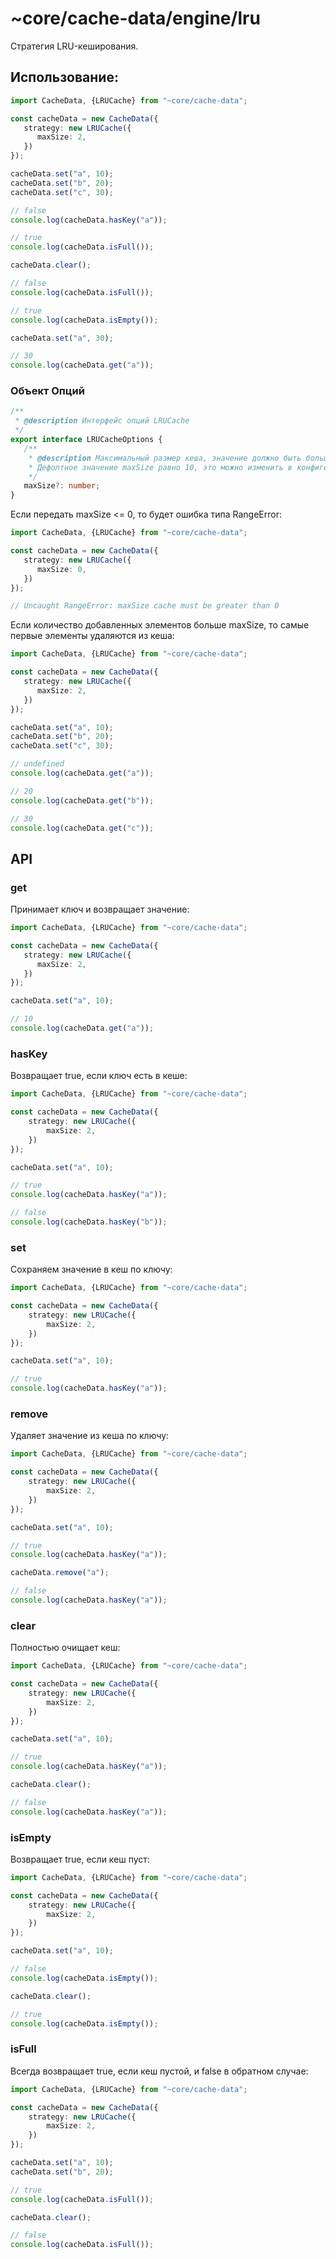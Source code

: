 # ~core/cache-data/engine/lru

Стратегия LRU-кеширования.

## Использование:

```typescript
import CacheData, {LRUCache} from "~core/cache-data";

const cacheData = new CacheData({
   strategy: new LRUCache({
      maxSize: 2,
   })
});

cacheData.set("a", 10);
cacheData.set("b", 20);
cacheData.set("c", 30);

// false
console.log(cacheData.hasKey("a"));

// true
console.log(cacheData.isFull());

cacheData.clear();

// false
console.log(cacheData.isFull());

// true
console.log(cacheData.isEmpty());

cacheData.set("a", 30);

// 30
console.log(cacheData.get("a"));
```

### Объект Опций

```typescript
/**
 * @description Интерфейс опций LRUCache
 */
export interface LRUCacheOptions {
   /**
    * @description Максимальный размер кеша, значение должно быть больше 0.
    * Дефолтное значение maxSize равно 10, это можно изменить в конфиге.
    */
   maxSize?: number;
}
```

Если передать maxSize <= 0, то будет ошибка типа RangeError:

```typescript
import CacheData, {LRUCache} from "~core/cache-data";

const cacheData = new CacheData({
   strategy: new LRUCache({
      maxSize: 0,
   })
});

// Uncaught RangeError: maxSize cache must be greater than 0
```

Если количество добавленных элементов больше maxSize, то самые первые элементы удаляются из кеша:

```typescript
import CacheData, {LRUCache} from "~core/cache-data";

const cacheData = new CacheData({
   strategy: new LRUCache({
      maxSize: 2,
   })
});

cacheData.set("a", 10);
cacheData.set("b", 20);
cacheData.set("c", 30);

// undefined
console.log(cacheData.get("a"));

// 20
console.log(cacheData.get("b"));

// 30
console.log(cacheData.get("c"));
```

## API

### get

Принимает ключ и возвращает значение:

```typescript
import CacheData, {LRUCache} from "~core/cache-data";

const cacheData = new CacheData({
   strategy: new LRUCache({
      maxSize: 2,
   })
});

cacheData.set("a", 10);

// 10
console.log(cacheData.get("a"));
```

### hasKey

Возвращает true, если ключ есть в кеше:

```typescript
import CacheData, {LRUCache} from "~core/cache-data";

const cacheData = new CacheData({
	strategy: new LRUCache({
		maxSize: 2,
	})
});

cacheData.set("a", 10);

// true
console.log(cacheData.hasKey("a"));

// false
console.log(cacheData.hasKey("b"));
```

### set

Сохраняем значение в кеш по ключу:

```typescript
import CacheData, {LRUCache} from "~core/cache-data";

const cacheData = new CacheData({
	strategy: new LRUCache({
		maxSize: 2,
	})
});

cacheData.set("a", 10);

// true
console.log(cacheData.hasKey("a"));
```

### remove

Удаляет значение из кеша по ключу:

```typescript
import CacheData, {LRUCache} from "~core/cache-data";

const cacheData = new CacheData({
	strategy: new LRUCache({
		maxSize: 2,
	})
});

cacheData.set("a", 10);

// true
console.log(cacheData.hasKey("a"));

cacheData.remove("a");

// false
console.log(cacheData.hasKey("a"));
```

### clear

Полностью очищает кеш:

```typescript
import CacheData, {LRUCache} from "~core/cache-data";

const cacheData = new CacheData({
	strategy: new LRUCache({
		maxSize: 2,
	})
});

cacheData.set("a", 10);

// true
console.log(cacheData.hasKey("a"));

cacheData.clear();

// false
console.log(cacheData.hasKey("a"));
```

### isEmpty

Возвращает true, если кеш пуст:

```typescript
import CacheData, {LRUCache} from "~core/cache-data";

const cacheData = new CacheData({
	strategy: new LRUCache({
		maxSize: 2,
	})
});

cacheData.set("a", 10);

// false
console.log(cacheData.isEmpty());

cacheData.clear();

// true
console.log(cacheData.isEmpty());
```

### isFull

Всегда возвращает true, если кеш пустой, и false в обратном случае:

```typescript
import CacheData, {LRUCache} from "~core/cache-data";

const cacheData = new CacheData({
	strategy: new LRUCache({
		maxSize: 2,
	})
});

cacheData.set("a", 10);
cacheData.set("b", 20);

// true
console.log(cacheData.isFull());

cacheData.clear();

// false
console.log(cacheData.isFull());
```
